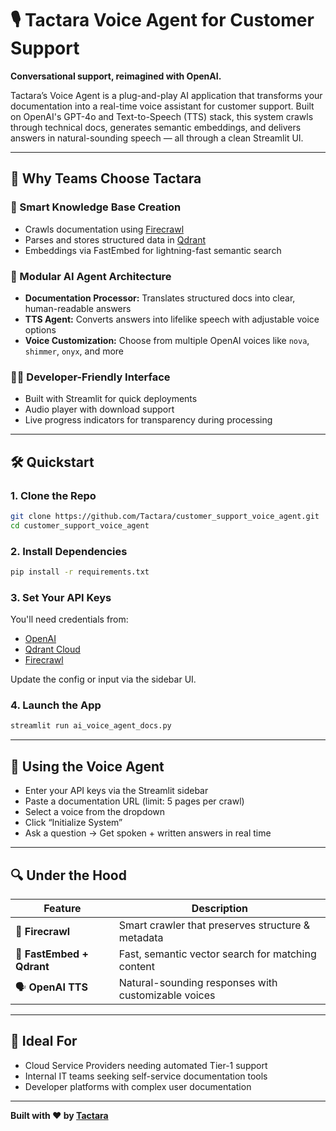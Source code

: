 # 🎙️ Tactara Voice Agent for Customer Support

**Conversational support, reimagined with OpenAI.**

Tactara’s Voice Agent is a plug-and-play AI application that transforms your documentation into a real-time voice assistant for customer support. Built on OpenAI's GPT-4o and Text-to-Speech (TTS) stack, this system crawls through technical docs, generates semantic embeddings, and delivers answers in natural-sounding speech — all through a clean Streamlit UI.

---

## 🚀 Why Teams Choose Tactara

### 🧠 Smart Knowledge Base Creation  
- Crawls documentation using [Firecrawl](https://firecrawl.dev/)  
- Parses and stores structured data in [Qdrant](https://qdrant.tech/)  
- Embeddings via FastEmbed for lightning-fast semantic search

### 🤖 Modular AI Agent Architecture  
- **Documentation Processor:** Translates structured docs into clear, human-readable answers  
- **TTS Agent:** Converts answers into lifelike speech with adjustable voice options  
- **Voice Customization:** Choose from multiple OpenAI voices like `nova`, `shimmer`, `onyx`, and more

### 🧑‍💻 Developer-Friendly Interface  
- Built with Streamlit for quick deployments  
- Audio player with download support  
- Live progress indicators for transparency during processing

---

## 🛠️ Quickstart

### 1. Clone the Repo

```bash
git clone https://github.com/Tactara/customer_support_voice_agent.git
cd customer_support_voice_agent
```

### 2. Install Dependencies

```bash
pip install -r requirements.txt
```

### 3. Set Your API Keys  
You'll need credentials from:
- [OpenAI](https://platform.openai.com/)
- [Qdrant Cloud](https://qdrant.tech/)
- [Firecrawl](https://firecrawl.dev/)

Update the config or input via the sidebar UI.

### 4. Launch the App

```bash
streamlit run ai_voice_agent_docs.py
```

---

## 💬 Using the Voice Agent

- Enter your API keys via the Streamlit sidebar  
- Paste a documentation URL (limit: 5 pages per crawl)  
- Select a voice from the dropdown  
- Click “Initialize System”  
- Ask a question → Get spoken + written answers in real time

---

## 🔍 Under the Hood

| Feature | Description |
|--------|-------------|
| 🔗 **Firecrawl** | Smart crawler that preserves structure & metadata |
| 🧬 **FastEmbed + Qdrant** | Fast, semantic vector search for matching content |
| 🗣️ **OpenAI TTS** | Natural-sounding responses with customizable voices |

---

## 🧩 Ideal For

- Cloud Service Providers needing automated Tier-1 support  
- Internal IT teams seeking self-service documentation tools  
- Developer platforms with complex user documentation

---

**Built with ❤️ by [Tactara](https://www.tactara.ai)**